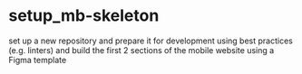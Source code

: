# setup_mb-skeleton
set up a new repository and prepare it for development using best practices (e.g. linters) and build the first 2 sections of the mobile website using a Figma template 
